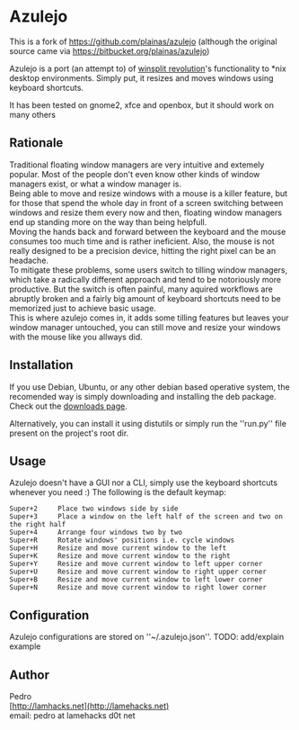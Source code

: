 # Azulejo

This is a fork of https://github.com/plainas/azulejo (although the original source came via https://bitbucket.org/plainas/azulejo)

Azulejo is a port (an attempt to) of [winsplit revolution](http://www.winsplit-revolution.com/)'s functionality to *nix desktop environments.
Simply put, it resizes and moves windows using keyboard shortcuts.

It has been tested on gnome2, xfce and openbox, but it should work on many others

## Rationale

Traditional floating window managers are very intuitive and extemely popular. Most of the people don't even know other kinds of window managers exist, or what a window manager is.  
Being able to move and resize windows with a mouse is a killer feature, but for those that spend the whole day in front of a screen switching between windows and resize them every now and then, floating window managers end up standing more on the way than being helpfull.  
Moving the hands back and forward between the keyboard and the mouse consumes too much time and is rather ineficient. Also, the mouse is not really designed to be a precision device, hitting the right pixel can be an headache.  
To mitigate these problems, some users switch to tilling window managers, which take a radically different approach and tend to be notoriously more productive. But the switch is often painful, many aquired workflows are abruptly broken and a fairly big amount of keyboard shortcuts need to be memorized just to achieve basic usage.  
This is where azulejo comes in, it adds some tilling features but leaves your window manager untouched, you can still move and resize your windows with the mouse like you allways did.

## Installation

If you use Debian, Ubuntu, or any other debian based operative system, the recomended way is simply downloading and installing the deb package. Check out the [downloads page](https://bitbucket.org/plainas/azulejo/downloads).

Alternatively, you can install it using distutils or simply run the ''run.py'' file present on the project's root dir.

## Usage

Azulejo doesn't have a GUI nor a CLI, simply use the keyboard shortcuts whenever you need :)
The following is the default keymap:

	Super+2		Place two windows side by side
	Super+3		Place a window on the left half of the screen and two on the right half
	Super+4		Arrange four windows two by two
	Super+R		Rotate windows' positions i.e. cycle windows
	Super+H		Resize and move current window to the left
	Super+K		Resize and move current window to the right
	Super+Y		Resize and move current window to left upper corner
	Super+U		Resize and move current window to right upper corner
	Super+B		Resize and move current window to left lower corner
	Super+N		Resize and move current window to right lower corner
	
## Configuration

Azulejo configurations are stored on ''~/.azulejo.json''.
TODO: add/explain example

## Author

Pedro   
[http://lamhacks.net](http://lamehacks.net)   
email: pedro at lamehacks d0t net
